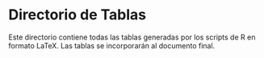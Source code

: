 # Directorio de Tablas

Este directorio contiene todas las tablas generadas por los scripts de R en formato LaTeX.
Las tablas se incorporarán al documento final.